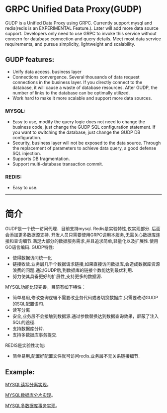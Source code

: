 # GRPC Unified Data Proxy(GUDP)
GUDP is a Unified Data Proxy using GRPC. Currently support mysql and redis(redis is an EXPERIMENTAL Feature.). Later will add more data source support. Developers only need to use GRPC to invoke this service without concern for database connection and query details. Meet most data service requirements, and pursue simplicity, lightweight and scalability. 

## GUDP features:
* Unify data access. business layer
* Connections convergence. Several thousands of data request connections in the business layer. If you directly connect to the database, it will cause a waste of database resources. After GUDP, the number of links to the database can be optimally utilized.
* Work hard to make it more scalable and support more data sources.
### MYSQL:
* Easy to use, modify the query logic does not need to change the business code, just change the GUDP SQL configuration statement. If you want to switching the database, just change the GUDP DB configuration.
* Security, business layer will not be exposed to the data source. Through the replacement of parameters to achieve data query, a good defense SQL injection.
* Supports DB fragmentation.
* Support multi-database transaction commit.
### REDIS:
* Easy to use. 

___

# 简介
GUDP是一个统一访问代理．目前支持mysql. Redis是实验特性,仅实现部分. 后面会添加更多数据源支持.
开发人员只需要使用GRPC调用本服务,无需关心数据库连接和查询细节.满足大部分的数据服务需求,并且追求简单,轻量化以及扩展性.使用GO语言编码.
GUDP特性:
* 使得数据访问统一化
* 链接收敛.业务层几千个数据请求链接,如果直接访问数据库,会造成数据库资源浪费的问题.通过GUDP后,到数据库的链接个数能达到最优利用.
* 努力使其具备更好的扩展性,支持更多的数据源.

MYSQL功能比较完善，目前有如下特性：
* 简单易用,修改查询逻辑不需要改业务代码或者切换数据库,只需要改动GUDP的SQL配置语句.
* 读写分离
* 安全,业务层不会接触到数据源.通过参数替换达到数据查询效果，屏蔽了注入SQL的途径.
* 支持数据库分片.
* 支持多数据库事务提交.

REDIS是实验性功能:
* 简单易用,配置好配置文件就可访问redis.业务层不无关系链接细节.


## Example:

[MYSQL读写分离实现](doc/mysql_read_write_splitting.md)。 

[MYSQL数据库分片实现](doc/mysql_db_sharding.md)。 

[MYSQL多数据库事务实现](doc/mysql_multi_db_transaction.md)。 



